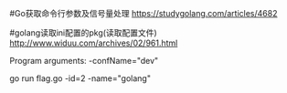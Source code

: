 #Go获取命令行参数及信号量处理
https://studygolang.com/articles/4682

#golang读取ini配置的pkg(读取配置文件)
http://www.widuu.com/archives/02/961.html


Program arguments: -confName="dev"

go run flag.go -id=2 -name="golang"

















